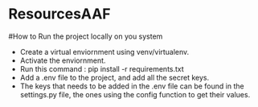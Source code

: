 # ResourcesAAF

#How to Run the project locally on you system
 - Create a virtual enviornment using venv/virtualenv.
 - Activate the enviornment.
 - Run this command : pip install -r requirements.txt
 - Add a .env file to the project, and add all the secret keys. 
 - The keys that needs to be added in the .env file can be found in the settings.py file, the ones using the config function to get their values.
